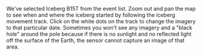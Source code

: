 <p>We've selected Iceberg B15T from the event list. Zoom out and pan the map to see when and where the iceberg started by following the iceberg movement track. Click on the white dots on the track to change the imagery to that particular date. Sometimes you won't see any imagery and a "black hole" around the pole because if there is no sunlight and no reflected light off the surface of the Earth, the sensor cannot capture an image of that area.</p>
